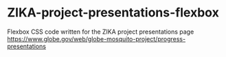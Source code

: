 # ZIKA-project-presentations-flexbox
Flexbox CSS code written for the ZIKA project presentations page https://www.globe.gov/web/globe-mosquito-project/progress-presentations
